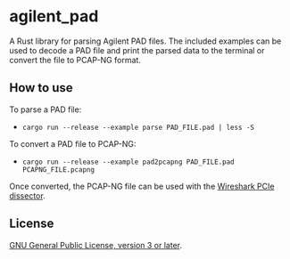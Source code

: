 # agilent\_pad

A Rust library for parsing Agilent PAD files. The included examples can be used
to decode a PAD file and print the parsed data to the terminal or convert the
file to PCAP-NG format.


## How to use

To parse a PAD file:

- `cargo run --release --example parse PAD_FILE.pad | less -S`

To convert a PAD file to PCAP-NG:

- `cargo run --release --example pad2pcapng PAD_FILE.pad PCAPNG_FILE.pcapng`

Once converted, the PCAP-NG file can be used with the
[Wireshark PCIe dissector][dissector].


## License

[GNU General Public License, version 3 or later][license].


[dissector]: ../../pcie-dissector
[license]: ../../COPYING.txt
